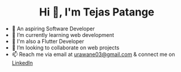 <h1 align="center">Hi 👋, I'm Tejas Patange</h1>

<!--
**Tejas9aug/Tejas9aug** is a ✨ _special_ ✨ repository because its `README.md` (this file) appears on your GitHub profile.

Here are some ideas to get you started:
-->
- 🔭 An aspiring Software Developer
- 🌱 I’m currently learning web development
- 🌱 I'm also a Flutter Developer 
- 👯 I’m looking to collaborate on web projects
- 📫 Reach me via email at urawane03@gmail.com & connect me on [LinkedIn](https://www.linkedin.com/in/tejas-patange-bb700b229/)
